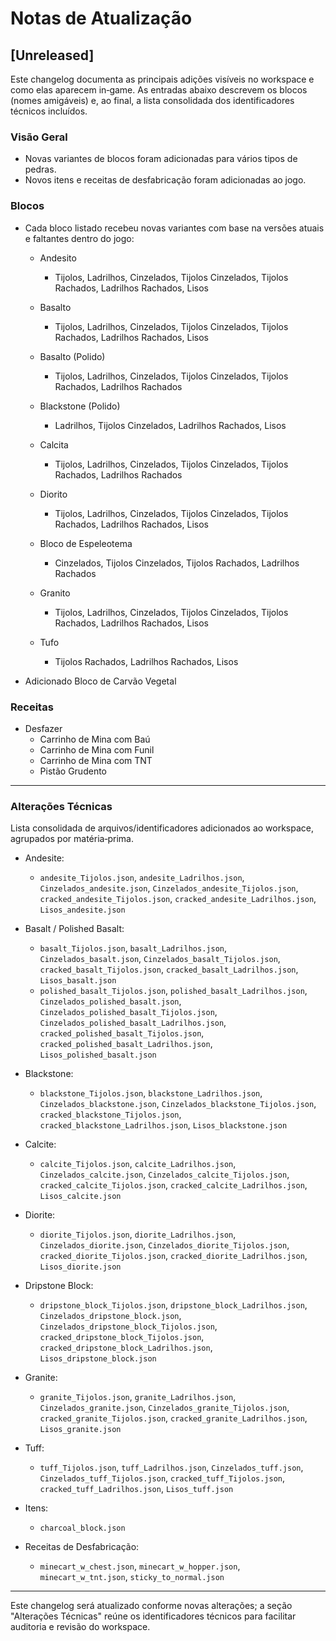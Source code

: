 # Notas de Atualização

## [Unreleased]

Este changelog documenta as principais adições visíveis no workspace e como elas aparecem in‑game. As entradas abaixo descrevem os blocos (nomes amigáveis) e, ao final, a lista consolidada dos identificadores técnicos incluídos.

### Visão Geral
- Novas variantes de blocos foram adicionadas para vários tipos de pedras.
- Novos itens e receitas de desfabricação foram adicionadas ao jogo.

### Blocos
- Cada bloco listado recebeu novas variantes com base na versões atuais e faltantes dentro do jogo:

    - Andesito
        - Tijolos, Ladrilhos, Cinzelados, Tijolos Cinzelados, Tijolos Rachados, Ladrilhos Rachados, Lisos

    - Basalto
        - Tijolos, Ladrilhos, Cinzelados, Tijolos Cinzelados, Tijolos Rachados, Ladrilhos Rachados, Lisos

    - Basalto (Polido)
        - Tijolos, Ladrilhos, Cinzelados, Tijolos Cinzelados, Tijolos Rachados, Ladrilhos Rachados

    - Blackstone (Polido)
        - Ladrilhos, Tijolos Cinzelados, Ladrilhos Rachados, Lisos

    - Calcita
        - Tijolos, Ladrilhos, Cinzelados, Tijolos Cinzelados, Tijolos Rachados, Ladrilhos Rachados

    - Diorito
        - Tijolos, Ladrilhos, Cinzelados, Tijolos Cinzelados, Tijolos Rachados, Ladrilhos Rachados, Lisos
    
    - Bloco de Espeleotema
        - Cinzelados, Tijolos Cinzelados, Tijolos Rachados, Ladrilhos Rachados

    - Granito
        - Tijolos, Ladrilhos, Cinzelados, Tijolos Cinzelados, Tijolos Rachados, Ladrilhos Rachados, Lisos

    - Tufo
        - Tijolos Rachados, Ladrilhos Rachados, Lisos

- Adicionado Bloco de Carvão Vegetal

### Receitas
- Desfazer
    - Carrinho de Mina com Baú
    - Carrinho de Mina com Funil
    - Carrinho de Mina com TNT
    - Pistão Grudento

---

### Alterações Técnicas
Lista consolidada de arquivos/identificadores adicionados ao workspace, agrupados por matéria‑prima.

- Andesite:
    - `andesite_Tijolos.json`, `andesite_Ladrilhos.json`, `Cinzelados_andesite.json`, `Cinzelados_andesite_Tijolos.json`, `cracked_andesite_Tijolos.json`, `cracked_andesite_Ladrilhos.json`, `Lisos_andesite.json`

- Basalt / Polished Basalt:
    - `basalt_Tijolos.json`, `basalt_Ladrilhos.json`, `Cinzelados_basalt.json`, `Cinzelados_basalt_Tijolos.json`, `cracked_basalt_Tijolos.json`, `cracked_basalt_Ladrilhos.json`, `Lisos_basalt.json`
    - `polished_basalt_Tijolos.json`, `polished_basalt_Ladrilhos.json`, `Cinzelados_polished_basalt.json`, `Cinzelados_polished_basalt_Tijolos.json`, `Cinzelados_polished_basalt_Ladrilhos.json`, `cracked_polished_basalt_Tijolos.json`, `cracked_polished_basalt_Ladrilhos.json`, `Lisos_polished_basalt.json`

- Blackstone:
    - `blackstone_Tijolos.json`, `blackstone_Ladrilhos.json`, `Cinzelados_blackstone.json`, `Cinzelados_blackstone_Tijolos.json`, `cracked_blackstone_Tijolos.json`, `cracked_blackstone_Ladrilhos.json`, `Lisos_blackstone.json`

- Calcite:
    - `calcite_Tijolos.json`, `calcite_Ladrilhos.json`, `Cinzelados_calcite.json`, `Cinzelados_calcite_Tijolos.json`, `cracked_calcite_Tijolos.json`, `cracked_calcite_Ladrilhos.json`, `Lisos_calcite.json`

- Diorite:
    - `diorite_Tijolos.json`, `diorite_Ladrilhos.json`, `Cinzelados_diorite.json`, `Cinzelados_diorite_Tijolos.json`, `cracked_diorite_Tijolos.json`, `cracked_diorite_Ladrilhos.json`, `Lisos_diorite.json`

- Dripstone Block:
    - `dripstone_block_Tijolos.json`, `dripstone_block_Ladrilhos.json`, `Cinzelados_dripstone_block.json`, `Cinzelados_dripstone_block_Tijolos.json`, `cracked_dripstone_block_Tijolos.json`, `cracked_dripstone_block_Ladrilhos.json`, `Lisos_dripstone_block.json`

- Granite:
    - `granite_Tijolos.json`, `granite_Ladrilhos.json`, `Cinzelados_granite.json`, `Cinzelados_granite_Tijolos.json`, `cracked_granite_Tijolos.json`, `cracked_granite_Ladrilhos.json`, `Lisos_granite.json`

- Tuff:
    - `tuff_Tijolos.json`, `tuff_Ladrilhos.json`, `Cinzelados_tuff.json`, `Cinzelados_tuff_Tijolos.json`, `cracked_tuff_Tijolos.json`, `cracked_tuff_Ladrilhos.json`, `Lisos_tuff.json`

- Itens:
    - `charcoal_block.json`

- Receitas de Desfabricação:
    - `minecart_w_chest.json`, `minecart_w_hopper.json`, `minecart_w_tnt.json`, `sticky_to_normal.json`

---

Este changelog será atualizado conforme novas alterações; a seção "Alterações Técnicas" reúne os identificadores técnicos para facilitar auditoria e revisão do workspace.
